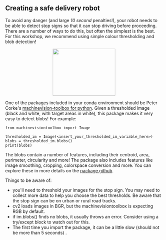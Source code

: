 ## Creating a safe delivery robot

To avoid any danger (and large _10 second_ penalties!), your robot needs to be able to detect stop signs so that it can stop driving before proceeding. There are a number of ways to do this, but often the simplest is the best. For this workshop, we recommend using simple colour thresholding and blob detection!

<p align="center"><img src="../pics/sample_stop_sign.png" width="200" height="150"></p>

One of the packages included in your conda environment should be Peter Corke's [machinevision-toolbox for python](https://github.com/petercorke/machinevision-toolbox-python). Given a thresholded image (black and white, with target areas in white), this package makes it very easy to detect blobs! For example:

```
from machinevisiontoolbox import Image

thresholded_im = Image(<insert_your_thresholded_im_variable_here>)
blobs = thresholded_im.blobs()
print(blobs)

```
The blobs contain a number of features, including their centroid, area, perimeter, circularity and more! The package also includes features like image smoothing, cropping, colorspace conversion and more. You can explore these in more details on the [package github](https://github.com/petercorke/machinevision-toolbox-python).

Things to be aware of:
- you'll need to threshold your images for the stop sign. You may need to collect more data to help you choose the best thresholds. Be aware that the stop sign can be on urban or rural road tracks.
- cv2 loads images in BGR, but the machinevisiontoolbox is expecting RGB by default.
- if im.blobs() finds no blobs, it usually throws an error. Consider using a try/except block to watch out for this.
- The first time you import the package, it can be a little slow (should not be more than 5 seconds) .
